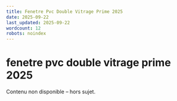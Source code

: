 ```yaml
---
title: Fenetre Pvc Double Vitrage Prime 2025
date: 2025-09-22
last_updated: 2025-09-22
wordcount: 12
robots: noindex
---
```


# fenetre pvc double vitrage prime 2025

Contenu non disponible – hors sujet.